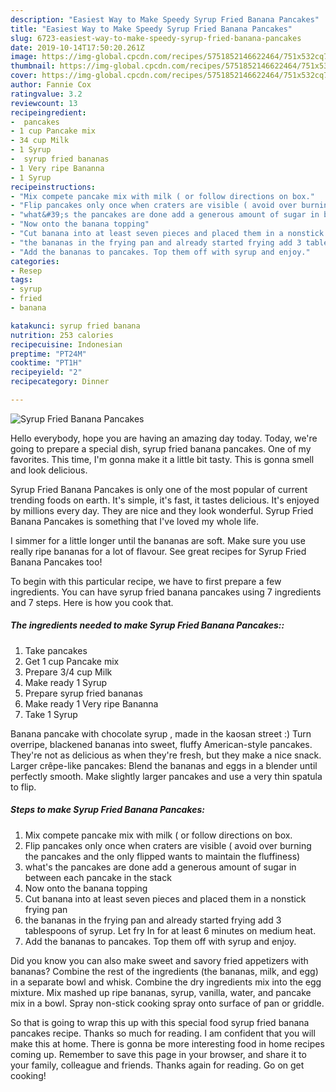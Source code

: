 ```yaml
---
description: "Easiest Way to Make Speedy Syrup Fried Banana Pancakes"
title: "Easiest Way to Make Speedy Syrup Fried Banana Pancakes"
slug: 6723-easiest-way-to-make-speedy-syrup-fried-banana-pancakes
date: 2019-10-14T17:50:20.261Z
image: https://img-global.cpcdn.com/recipes/5751852146622464/751x532cq70/syrup-fried-banana-pancakes-recipe-main-photo.jpg
thumbnail: https://img-global.cpcdn.com/recipes/5751852146622464/751x532cq70/syrup-fried-banana-pancakes-recipe-main-photo.jpg
cover: https://img-global.cpcdn.com/recipes/5751852146622464/751x532cq70/syrup-fried-banana-pancakes-recipe-main-photo.jpg
author: Fannie Cox
ratingvalue: 3.2
reviewcount: 13
recipeingredient:
-  pancakes
- 1 cup Pancake mix
- 34 cup Milk
- 1 Syrup
-  syrup fried bananas
- 1 Very ripe Bananna
- 1 Syrup
recipeinstructions:
- "Mix compete pancake mix with milk ( or follow directions on box."
- "Flip pancakes only once when craters are visible ( avoid over burning the pancakes and the only flipped wants to maintain the fluffiness)"
- "what&#39;s the pancakes are done add a generous amount of sugar in between each pancake in the stack"
- "Now onto the banana topping"
- "Cut banana into at least seven pieces and placed them in a nonstick frying pan"
- "the bananas in the frying pan and already started frying add 3 tablespoons of syrup. Let fry In for at least 6 minutes on medium heat."
- "Add the bananas to pancakes. Top them off with syrup and enjoy."
categories:
- Resep
tags:
- syrup
- fried
- banana

katakunci: syrup fried banana
nutrition: 253 calories
recipecuisine: Indonesian
preptime: "PT24M"
cooktime: "PT1H"
recipeyield: "2"
recipecategory: Dinner

---
```



![Syrup Fried Banana Pancakes](https://img-global.cpcdn.com/recipes/5751852146622464/751x532cq70/syrup-fried-banana-pancakes-recipe-main-photo.jpg)

Hello everybody, hope you are having an amazing day today. Today, we're going to prepare a special dish, syrup fried banana pancakes. One of my favorites. This time, I'm gonna make it a little bit tasty. This is gonna smell and look delicious.

Syrup Fried Banana Pancakes is only one of the most popular of current trending foods on earth. It's simple, it's fast, it tastes delicious. It's enjoyed by millions every day. They are nice and they look wonderful. Syrup Fried Banana Pancakes is something that I've loved my whole life.

I simmer for a little longer until the bananas are soft. Make sure you use really ripe bananas for a lot of flavour. See great recipes for Syrup Fried Banana Pancakes too!


To begin with this particular recipe, we have to first prepare a few ingredients. You can have syrup fried banana pancakes using 7 ingredients and 7 steps. Here is how you cook that.

##### The ingredients needed to make Syrup Fried Banana Pancakes::

1. Take  pancakes
1. Get 1 cup Pancake mix
1. Prepare 3/4 cup Milk
1. Make ready 1 Syrup
1. Prepare  syrup fried bananas
1. Make ready 1 Very ripe Bananna
1. Take 1 Syrup


Banana pancake with chocolate syrup , made in the kaosan street :) Turn overripe, blackened bananas into sweet, fluffy American-style pancakes. They&#39;re not as delicious as when they&#39;re fresh, but they make a nice snack. Larger crêpe-like pancakes: Blend the bananas and eggs in a blender until perfectly smooth. Make slightly larger pancakes and use a very thin spatula to flip. 

##### Steps to make Syrup Fried Banana Pancakes:

1. Mix compete pancake mix with milk ( or follow directions on box.
1. Flip pancakes only once when craters are visible ( avoid over burning the pancakes and the only flipped wants to maintain the fluffiness)
1. what&#39;s the pancakes are done add a generous amount of sugar in between each pancake in the stack
1. Now onto the banana topping
1. Cut banana into at least seven pieces and placed them in a nonstick frying pan
1. the bananas in the frying pan and already started frying add 3 tablespoons of syrup. Let fry In for at least 6 minutes on medium heat.
1. Add the bananas to pancakes. Top them off with syrup and enjoy.


Did you know you can also make sweet and savory fried appetizers with bananas? Combine the rest of the ingredients (the bananas, milk, and egg) in a separate bowl and whisk. Combine the dry ingredients mix into the egg mixture. Mix mashed up ripe bananas, syrup, vanilla, water, and pancake mix in a bowl. Spray non-stick cooking spray onto surface of pan or griddle. 

So that is going to wrap this up with this special food syrup fried banana pancakes recipe. Thanks so much for reading. I am confident that you will make this at home. There is gonna be more interesting food in home recipes coming up. Remember to save this page in your browser, and share it to your family, colleague and friends. Thanks again for reading. Go on get cooking!
